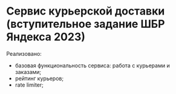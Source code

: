 # Сервис курьерской доставки (вступительное задание ШБР Яндекса 2023)

Реализовано:
- базовая функциональность сервиса: работа с курьерами и заказами;
- рейтинг курьеров;
- rate limiter;
